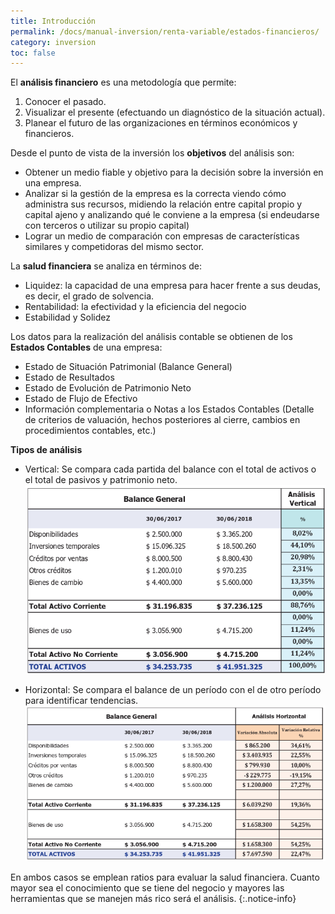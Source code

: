 ```yaml
---
title: Introducción
permalink: /docs/manual-inversion/renta-variable/estados-financieros/
category: inversion
toc: false
---
```


El **análisis financiero** es una metodología que permite:

1. Conocer el pasado.
2. Visualizar el presente (efectuando un diagnóstico de la situación actual).
3. Planear el futuro de las organizaciones en términos económicos y financieros.

Desde el punto de vista de la inversión los **objetivos** del análisis son:

* Obtener un medio fiable y objetivo para la decisión sobre la inversión en una empresa.
* Analizar si la gestión de la empresa es la correcta viendo cómo administra sus recursos, midiendo la relación entre capital propio y capital ajeno y analizando qué le conviene a la empresa (si endeudarse con terceros o utilizar su propio capital)
* Lograr un medio de comparación con empresas de características similares y competidoras del mismo sector.

La **salud financiera** se analiza en términos de:

* Liquidez: la capacidad de una empresa para hacer frente a sus deudas, es decir, el grado de solvencia.
* Rentabilidad: la efectividad y la eficiencia del negocio
* Estabilidad y Solidez

Los datos para la realización del análisis contable se obtienen de los **Estados Contables** de una empresa:

* Estado de Situación Patrimonial (Balance General)
* Estado de Resultados
* Estado de Evolución de Patrimonio Neto
* Estado de Flujo de Efectivo
* Información complementaria o Notas a los Estados Contables (Detalle de criterios de valuación, hechos posteriores al cierre, cambios en procedimientos contables, etc.)

**Tipos de análisis**

* Vertical: Se compara cada partida del balance con el total de activos o el total de pasivos y patrimonio neto.
  ![analisis-vertical](assets/20250706_184609_analisis-vertical.png)

* Horizontal: Se compara el balance de un período con el de otro período para identificar tendencias.
  ![analisis-horizontal](assets/20250706_184629_analisis-horizontal.png)

En ambos casos se emplean ratios para evaluar la salud financiera.
Cuanto mayor sea el conocimiento que se tiene del negocio y mayores las herramientas que se manejen más rico será el análisis. {:.notice-info}
